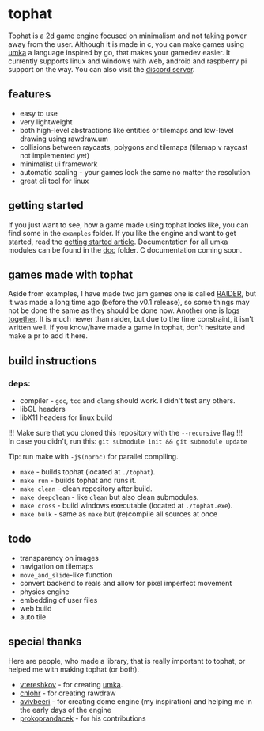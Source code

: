 # tophat

Tophat is a 2d game engine focused on minimalism and not taking power away from the user. Although it is made in c, you can make games using [umka](https://github.com/vtereshkov/umka-lang) a language inspired by go, that makes your gamedev easier. It currently supports linux and windows with web, android and raspberry pi support on the way. You can also visit the [discord server](https://discord.gg/PcT7cn59h9).

## features

- easy to use
- very lightweight
- both high-level abstractions like entities or tilemaps and low-level drawing using rawdraw.um
- collisions between raycasts, polygons and tilemaps (tilemap v raycast not implemented yet)
- minimalist ui framework
- automatic scaling - your games look the same no matter the resolution
- great cli tool for linux

## getting started

If you just want to see, how a game made using tophat looks like, you can find some in the `examples` folder.
If you like the engine and want to get started, read the [getting started article](https://github.com/marekmaskarinec/tophat/tree/main/doc/getting-started.md).
Documentation for all umka modules can be found in the [doc](https://github.com/marekmaskarinec/tophat/tree/main/doc) folder.
C documentation coming soon.

## games made with tophat

Aside from examples, I have made two jam games one is called [RAIDER](https://maskarinec.itch.io/RAIDER), but it was made a long time ago (before the v0.1 release), so some things
may not be done the same as they should be done now. Another one is [logs together](https://maskarinec.itch.io/logs-together). It is much newer than raider, but due
to the time constraint, it isn't written well.
If you know/have made a game in tophat, don't hesitate and make a pr to add it here.

## build instructions

### deps:
  - compiler - `gcc`, `tcc` and `clang` should work. I didn't test any others.
  - libGL headers
  - libX11 headers for linux build
 
!!! Make sure that you cloned this repository with the `--recursive` flag !!!  
In case you didn't, run this: `git submodule init && git submodule update`  
  
Tip: run make with `-j$(nproc)` for parallel compiling.

- `make` - builds tophat (located at `./tophat`).
- `make run` - builds tophat and runs it.
- `make clean` - clean repository after build.
- `make deepclean` - like `clean` but also clean submodules.
- `make cross` - build windows executable (located at `./tophat.exe`).
- `make bulk` - same as `make` but (re)compile all sources at once

## todo

- transparency on images
- navigation on tilemaps
- `move_and_slide`-like function
- convert backend to reals and allow for pixel imperfect movement
- physics engine
- embedding of user files
- web build
- auto tile

## special thanks

Here are people, who made a library, that is really important to tophat, or helped me with making tophat (or both).

- [vtereshkov](https://github.com/vtereshkov) - for creating [umka](https://github.com/vtereshkov/umka-lang).
- [cnlohr](https://github.com/cnlohr) - for creating rawdraw
- [avivbeeri](https://github.com/avivbeeri) - for creating dome engine (my inspiration) and helping me in the early days of the engine
- [prokoprandacek](https://github.com/prokoprandacek) - for his contributions
